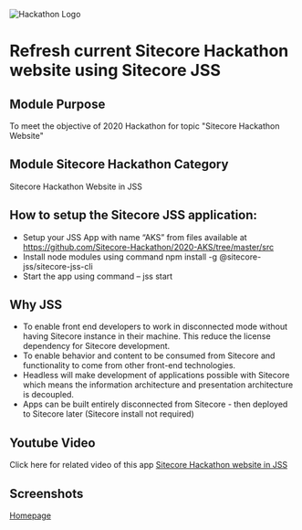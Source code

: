 ![Hackathon Logo](documentation/images/hackathon.png?raw=true "Hackathon Logo")

# Refresh current Sitecore Hackathon website using Sitecore JSS

## Module Purpose

To meet the objective of 2020 Hackathon for topic "Sitecore Hackathon Website"

## Module Sitecore Hackathon Category
Sitecore Hackathon Website in JSS

## How to setup the Sitecore JSS application:

-	Setup your JSS App with name “AKS” from files available at https://github.com/Sitecore-Hackathon/2020-AKS/tree/master/src
-	Install node modules using command npm install -g @sitecore-jss/sitecore-jss-cli
-	Start the app using command – jss start

## Why JSS

-	To enable front end developers to work in disconnected mode without having Sitecore instance in their machine. This reduce the license dependency for Sitecore development.
-	To enable behavior and content to be consumed from Sitecore and functionality to come from other front-end technologies.
-	Headless will make development of applications possible with Sitecore which means the information architecture and presentation architecture is decoupled.
-	Apps can be built entirely disconnected from Sitecore - then deployed to Sitecore later (Sitecore install not required)

## Youtube Video

Click here for related video of this app [Sitecore Hackathon website in JSS](https://youtu.be/8m8pZeHxPFs)

## Screenshots
[Homepage](documentation/images/HackathonHome.jpg?raw=true "Homepage")

